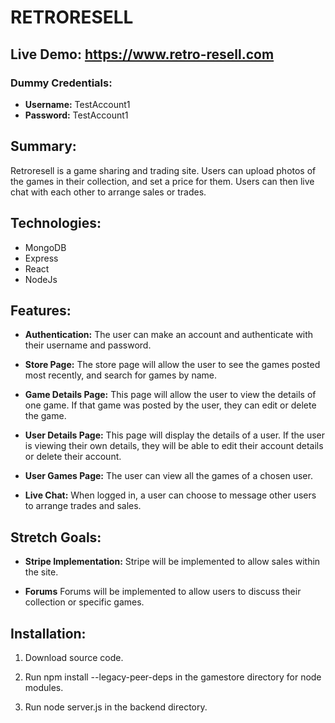 # RETRORESELL

## Live Demo: https://www.retro-resell.com
### Dummy Credentials:
* **Username:** TestAccount1
* **Password:** TestAccount1

## Summary:

Retroresell is a game sharing and trading site. Users can upload photos of the games in their collection, and set a price for them. Users can then live chat with each other to arrange sales or trades.

## Technologies:

* MongoDB
* Express
* React
* NodeJs

## Features:

* **Authentication:** The user can make an account and authenticate with their username and password.

* **Store Page:** The store page will allow the user to see the games posted most recently, and search for games by name.

* **Game Details Page:** This page will allow the user to view the details of one game. If that game was posted by the user, they can edit or delete the game.

* **User Details Page:** This page will display the details of a user. If the user is viewing their own details, they will be able to edit their account details or delete their account.

* **User Games Page:** The user can view all the games of a chosen user.

* **Live Chat:** When logged in, a user can choose to message other users to arrange trades and sales.

## Stretch Goals:

* **Stripe Implementation:** Stripe will be implemented to allow sales within the site.

* **Forums** Forums will be implemented to allow users to discuss their collection or specific games.

## Installation:

1. Download source code.

2. Run npm install --legacy-peer-deps in the gamestore directory for node modules.

3. Run node server.js in the backend directory.
